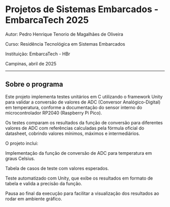 # Projetos de Sistemas Embarcados - EmbarcaTech 2025

Autor: Pedro Henrique Tenorio de Magalhães de Oliveira

Curso: Residência Tecnológica em Sistemas Embarcados

Instituição: EmbarcaTech - HBr

Campinas, abril de 2025

---

## Sobre o programa

Este projeto implementa testes unitários em C utilizando o framework Unity para validar a conversão de valores de ADC (Conversor Analógico-Digital) em temperatura, conforme a documentação do sensor interno do microcontrolador RP2040 (Raspberry Pi Pico).

Os testes comparam os resultados da função de conversão para diferentes valores de ADC com referências calculadas pela fórmula oficial do datasheet, cobrindo valores mínimos, máximos e intermediários.

O projeto inclui:

Implementação da função de conversão de ADC para temperatura em graus Celsius.

Tabela de casos de teste com valores esperados.

Teste automatizado com Unity, que exibe os resultados em formato de tabela e valida a precisão da função.

Pausa ao final da execução para facilitar a visualização dos resultados ao rodar em ambiente gráfico.

